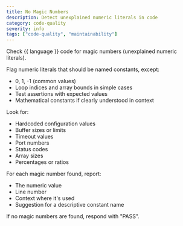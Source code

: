 ```yaml
---
title: No Magic Numbers
description: Detect unexplained numeric literals in code
category: code-quality
severity: info
tags: ["code-quality", "maintainability"]
---
```


Check {{ language }} code for magic numbers (unexplained numeric literals).

Flag numeric literals that should be named constants, except:
- 0, 1, -1 (common values)
- Loop indices and array bounds in simple cases
- Test assertions with expected values
- Mathematical constants if clearly understood in context

Look for:
- Hardcoded configuration values
- Buffer sizes or limits
- Timeout values
- Port numbers
- Status codes
- Array sizes
- Percentages or ratios

For each magic number found, report:
- The numeric value
- Line number
- Context where it's used
- Suggestion for a descriptive constant name

If no magic numbers are found, respond with "PASS".
